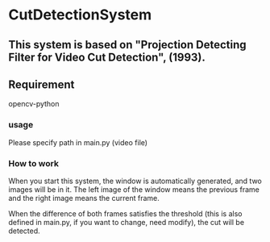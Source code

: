 # CutDetectionSystem
## This system is based on "Projection Detecting Filter for Video Cut Detection", (1993).

## Requirement
opencv-python

### usage
Please specify path in main.py (video file)

### How to work
When you start this system, the window is automatically generated, and two images will be in it.
The left image of the window means the previous frame and the right image means the current frame.

When the difference of both frames satisfies the threshold (this is also defined in main.py, if you want to change, need modify),
the cut will be detected.
